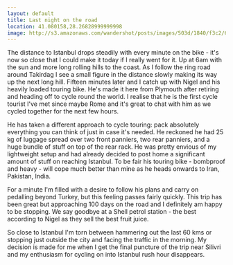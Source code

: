 ```yaml
---
layout: default
title: Last night on the road
location: 41.080158,28.26828999999998
image: http://s3.amazonaws.com/wandershot/posts/images/503d/1840/f3c2/6800/0200/0064/original/2012-07-30-Silivri.jpg?1346181184
---
```

The distance to Istanbul drops steadily with every minute on the bike - it's now so close that I could make it today if I really went for it. Up at 6am with the sun and more long rolling hills to the coast. As I follow the ring road around Takirdag I see a small figure in the distance slowly making its way up the next long hill. Fifteen minutes later and I catch up with Nigel and his heavily loaded touring bike. He's made it here from Plymouth after retiring and heading off to cycle round the world. I realise that he is the first cycle tourist I've met since maybe Rome and it's great to chat with him as we cycled together for the next few hours.

He has taken a different approach to cycle touring: pack absolutely everything you can think of just in case it's needed. He reckoned he had 25 kg of luggage spread over two front panniers, two rear panniers, and a huge bundle of stuff on top of the rear rack. He was pretty envious of my lightweight setup and had already decided to post home a significant amount of stuff on reaching Istanbul. To be fair his touring bike - bombproof and heavy - will cope much better than mine as he heads onwards to Iran, Pakistan, India. 

For a minute I'm filled with a desire to follow his plans and carry on pedalling beyond Turkey, but this feeling passes fairly quickly. This trip has been great but approaching 100 days on the road and I definitely am happy to be stopping. We say goodbye at a Shell petrol station - the best according to Nigel as they sell the best fruit juice.

So close to Istanbul I'm torn between hammering out the last 60 kms or stopping just outside the city and facing the traffic in the morning. My decision is made for me when I get the final puncture of the trip near Silivri and my enthusiasm for cycling on into Istanbul rush hour disappears.